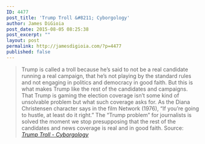 ```yaml
---
ID: 4477
post_title: 'Trump Troll &#8211; Cyborgology'
author: James DiGioia
post_date: 2015-08-05 08:25:38
post_excerpt: ""
layout: post
permalink: http://jamesdigioia.com/?p=4477
published: false
---
```

> Trump is called a troll because he’s said to not be a real candidate running a real campaign, that he’s not playing by the standard rules and not engaging in politics and democracy in good faith. But this is what makes Trump like the rest of the candidates and campaigns. That Trump is gaming the election coverage isn’t some kind of unsolvable problem but what such coverage asks for. As the Diana Christensen character says in the film Network (1976), “If you’re going to hustle, at least do it right.” The “Trump problem” for journalists is solved the moment we stop presupposing that the rest of the candidates and news coverage is real and in good faith.
Source: *[Trump Troll - Cyborgology][1]*

 [1]: http://thesocietypages.org/cyborgology/2015/07/30/a-cynical-rant/